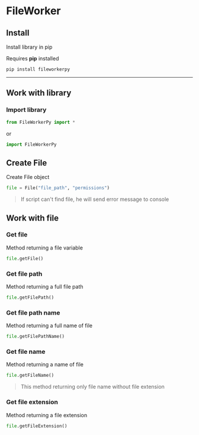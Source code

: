 # FileWorker
## Install

Install library in pip

Requires __pip__ installed

```
pip install fileworkerpy
```
---
## Work with library
### Import library

```python
from FileWorkerPy import *
```
or
```python
import FileWorkerPy
```

## Create File

Create File object
```python
file = File("file_path", "permissions")
```
> If script can't find file, he will send error message to console

## Work with file
### Get file
Method returning a file variable

```python
file.getFile()
```

### Get file path
Method returning a full file path

```python
file.getFilePath()
```

### Get file path name
Method returning a full name of file

```python
file.getFilePathName()
```

### Get file name
Method returning a name of file

```python
file.getFileName()
```
> This method returning only file name without file extension

### Get file extension
Method returning a file extension

```python
file.getFileExtension()
```